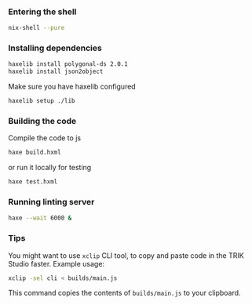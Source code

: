 ### Entering the shell
```bash
nix-shell --pure
```

### Installing dependencies
```bash
haxelib install polygonal-ds 2.0.1
haxelib install json2object
```

Make sure you have haxelib configured
```bash
haxelib setup ./lib
```

### Building the code
Compile the code to js
```bash
haxe build.hxml
```
or run it locally for testing
```bash
haxe test.hxml
```

### Running linting server
```bash
haxe --wait 6000 &
```

### Tips
You might want to use `xclip` CLI tool, to copy and paste code in the TRIK Studio faster. Example usage:
```bash
xclip -sel cli < builds/main.js
```
This command copies the contents of `builds/main.js` to your clipboard.
